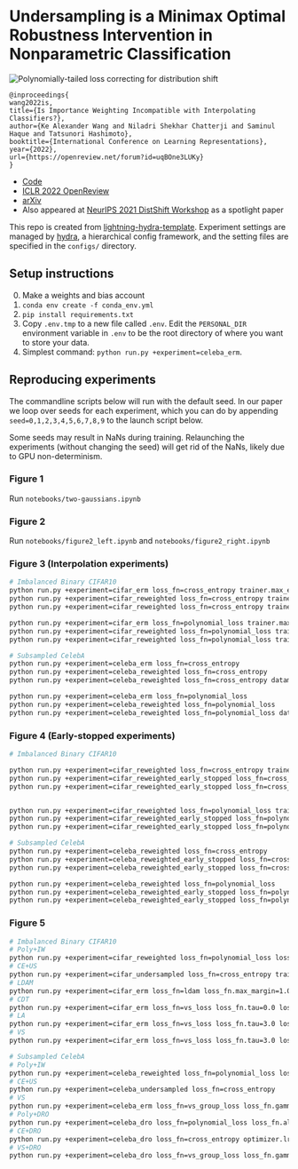 # Undersampling is a Minimax Optimal Robustness Intervention in Nonparametric Classification

![Polynomially-tailed loss correcting for distribution shift](media/two-gaussians.jpg)
```
@inproceedings{
wang2022is,
title={Is Importance Weighting Incompatible with Interpolating Classifiers?},
author={Ke Alexander Wang and Niladri Shekhar Chatterji and Saminul Haque and Tatsunori Hashimoto},
booktitle={International Conference on Learning Representations},
year={2022},
url={https://openreview.net/forum?id=uqBOne3LUKy}
}
```

- [Code](https://github.com/KeAWang/importance-weighting-interpolating-classifiers)
- [ICLR 2022 OpenReview](https://openreview.net/forum?id=uqBOne3LUKy)
- [arXiv](https://arxiv.org/abs/2112.12986)
- Also appeared at [NeurIPS 2021 DistShift Workshop](https://sites.google.com/view/distshift2021) as a spotlight paper

This repo is created from [lightning-hydra-template](https://github.com/ashleve/lightning-hydra-template).
Experiment settings are managed by [hydra](https://hydra.cc/), a hierarchical config framework, and the setting files are specified in the `configs/` directory.

## Setup instructions

0. Make a weights and bias account
1. `conda env create -f conda_env.yml`
2. `pip install requirements.txt`
3. Copy `.env.tmp` to a new file called `.env`. Edit the `PERSONAL_DIR` environment variable in `.env` to be the root directory of where you want to store your data.
4. Simplest command: `python run.py +experiment=celeba_erm`.

## Reproducing experiments

The commandline scripts below will run with the default seed. In our paper we loop over seeds for each experiment, which you can do by appending `seed=0,1,2,3,4,5,6,7,8,9` to the launch script below.

Some seeds may result in NaNs during training. Relaunching the experiments (without changing the seed) will get rid of the NaNs, likely due to GPU non-determinism.

### Figure 1

Run `notebooks/two-gaussians.ipynb`

### Figure 2

Run `notebooks/figure2_left.ipynb` and `notebooks/figure2_right.ipynb`

### Figure 3 (Interpolation experiments)

```bash
# Imbalanced Binary CIFAR10
python run.py +experiment=cifar_erm loss_fn=cross_entropy trainer.max_epochs=400
python run.py +experiment=cifar_reweighted loss_fn=cross_entropy trainer.max_epochs=400
python run.py +experiment=cifar_reweighted loss_fn=cross_entropy trainer.max_epochs=400 datamodule.train_weight_exponent=1.5 optimizer.momentum=0. optimizer.lr=0.008 

python run.py +experiment=cifar_erm loss_fn=polynomial_loss trainer.max_epochs=400
python run.py +experiment=cifar_reweighted loss_fn=polynomial_loss trainer.max_epochs=400
python run.py +experiment=cifar_reweighted loss_fn=polynomial_loss trainer.max_epochs=400 datamodule.train_weight_exponent=1.5 optimizer.momentum=0. optimizer.lr=0.008 

# Subsampled CelebA
python run.py +experiment=celeba_erm loss_fn=cross_entropy 
python run.py +experiment=celeba_reweighted loss_fn=cross_entropy 
python run.py +experiment=celeba_reweighted loss_fn=cross_entropy datamodule.train_weight_exponent=2.0 trainer.max_epochs=100

python run.py +experiment=celeba_erm loss_fn=polynomial_loss
python run.py +experiment=celeba_reweighted loss_fn=polynomial_loss
python run.py +experiment=celeba_reweighted loss_fn=polynomial_loss datamodule.train_weight_exponent=2.0 trainer.max_epochs=100
```

### Figure 4 (Early-stopped experiments)

```bash
# Imbalanced Binary CIFAR10

python run.py +experiment=cifar_reweighted loss_fn=cross_entropy trainer.max_epochs=400
python run.py +experiment=cifar_reweighted_early_stopped loss_fn=cross_entropy trainer.max_epochs=400
python run.py +experiment=cifar_reweighted_early_stopped loss_fn=cross_entropy trainer.max_epochs=400 datamodule.train_weight_exponent=1.5 optimizer.momentum=0. optimizer.lr=0.008 


python run.py +experiment=cifar_reweighted loss_fn=polynomial_loss trainer.max_epochs=400
python run.py +experiment=cifar_reweighted_early_stopped loss_fn=polynomial_loss trainer.max_epochs=400
python run.py +experiment=cifar_reweighted_early_stopped loss_fn=polynomial_loss trainer.max_epochs=400 datamodule.train_weight_exponent=1.5 optimizer.momentum=0. optimizer.lr=0.008 

# Subsampled CelebA
python run.py +experiment=celeba_reweighted loss_fn=cross_entropy 
python run.py +experiment=celeba_reweighted_early_stopped loss_fn=cross_entropy
python run.py +experiment=celeba_reweighted_early_stopped loss_fn=cross_entropy datamodule.train_weight_exponent=2.0 trainer.max_epochs=100

python run.py +experiment=celeba_reweighted loss_fn=polynomial_loss
python run.py +experiment=celeba_reweighted_early_stopped loss_fn=polynomial_loss
python run.py +experiment=celeba_reweighted_early_stopped loss_fn=polynomial_loss datamodule.train_weight_exponent=2.0 trainer.max_epochs=100

```

### Figure 5

```bash
# Imbalanced Binary CIFAR10
# Poly+IW
python run.py +experiment=cifar_reweighted loss_fn=polynomial_loss loss_fn.alpha=2.0 datamodule.train_weight_exponent=3.0 optimizer.momentum=0. optimizer.lr=0.08 trainer.max_epochs=600
# CE+US
python run.py +experiment=cifar_undersampled loss_fn=cross_entropy trainer.max_epochs=600
# LDAM
python run.py +experiment=cifar_erm loss_fn=ldam loss_fn.max_margin=1.0 loss_fn.num_per_class="[4000, 400]" trainer.max_epochs=300 optimizer.lr=0.01
# CDT
python run.py +experiment=cifar_erm loss_fn=vs_loss loss_fn.tau=0.0 loss_fn.gamma=0.5 loss_fn.num_per_class="[4000, 400]" trainer.max_epochs=300 optimizer.lr=0.01
# LA
python run.py +experiment=cifar_erm loss_fn=vs_loss loss_fn.tau=3.0 loss_fn.gamma=0.0 loss_fn.num_per_class="[4000,400]" trainer.max_epochs=300 optimizer.lr=0.01
# VS
python run.py +experiment=cifar_erm loss_fn=vs_loss loss_fn.tau=3.0 loss_fn.gamma=0.3 loss_fn.num_per_class="[4000,400]" trainer.max_epochs=300 optimizer.lr=0.01

# Subsampled CelebA
# Poly+IW
python run.py +experiment=celeba_reweighted loss_fn=polynomial_loss loss_fn.alpha=2.0 datamodule.train_weight_exponent=2.5 trainer.max_epochs=200
# CE+US
python run.py +experiment=celeba_undersampled loss_fn=cross_entropy
# VS
python run.py +experiment=celeba_erm loss_fn=vs_group_loss loss_fn.gamma=0.4 loss_fn.num_per_group="[1446,1308,468,33]"
# Poly+DRO
python run.py +experiment=celeba_dro loss_fn=polynomial_loss loss_fn.alpha=2.0 optimizer.lr=0.001 trainer.max_epochs=200 model.adv_probs_lr=0.05
# CE+DRO
python run.py +experiment=celeba_dro loss_fn=cross_entropy optimizer.lr=0.001 trainer.max_epochs=200 model.adv_probs_lr=0.05
# VS+DRO
python run.py +experiment=celeba_dro loss_fn=vs_group_loss loss_fn.gamma=0.4 loss_fn.num_per_group="[1446,1308,468,33]" optimizer.lr=0.001 trainer.max_epochs=200 model.adv_probs_lr=0.05
```

